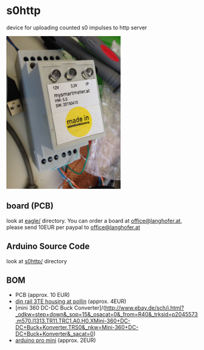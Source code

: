 # s0http
device for uploading counted s0 impulses to http server

<img width="300px" src="https://raw.githubusercontent.com/mistay/s0http/master/media/IMG_7551.JPG" />

## board (PCB)
look at [eagle/](https://github.com/mistay/s0http/tree/master/eagle) directory. You can order a board at office@langhofer.at, please send 10EUR per paypal to office@langhofer.at

## Arduino Source Code
look at [s0http/](https://github.com/mistay/s0http/tree/master/arduino) directory

## BOM
- PCB (approx. 10 EUR)
- [din rail 3TE housing at pollin](http://www.pollin.de/shop/dt/NDU4OTM1OTk-/Bauelemente_Bauteile/Gehaeuse/Hutschienengehaeuse_2_C_35x71x90_mm.html)
 (approx. 4EUR)
- [mini 360 DC-DC Buck Converter]/(http://www.ebay.de/sch/i.html?_odkw=step+down&_sop=15&_osacat=0&_from=R40&_trksid=p2045573.m570.l1313.TR11.TRC1.A0.H0.XMini-360+DC-DC+Buck+Konverter.TRS0&_nkw=Mini-360+DC-DC+Buck+Konverter&_sacat=0)
- [arduino pro mini](http://www.ebay.de/sch/i.html?_from=R40&_sacat=0&_nkw=pro+mini+arduino&_sop=15) (approx. 2EUR)